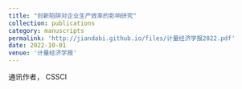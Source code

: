 ```yaml
---
title: "创新陷阱对企业生产效率的影响研究"
collection: publications
category: manuscripts
permalink: 'http://jiandabi.github.io/files/计量经济学报2022.pdf'
date: 2022-10-01
venue: '计量经济学报'
---
```


通讯作者， CSSCI
